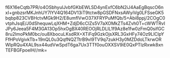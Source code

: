 f6X16eCqtb7PR/o4OSbhyulJvbfGKbEWLSD4ynExfC6bN2iJ4AaEgBqscO6nxI+gnbzsrMKJnhUY7lYV4Q164DV13iT9tctw8pGSDFNxsAWyiVg0LFSseGK5bqbp823CVBHctvMGk9H2/E8umflVwO37XFRYPuMfQb/5+Abi8ppj/2COgC0vtphJsqE/J0dShequwLqXHM+ZdjD6cClZs5V7aXOMkZTs4Zvh0T+cWWTRvIJPy6Jeea5F4M3GA13Op5hxOgBX40REOOjRLDLlL1f9Az8e1fw0zFmQ0sifGC8ru2lmoPkM0bc/ou8XbocuLKsdRX+XTiFq9GzkOjsXRL3GxHFy74Oz9LlClpYFfHPoVgivkTb+19nQL0u3QqfNQZTtrB9vI9TV9q7zukH3y0MZDdoLTkrwORWlpRQu4XAL9sx44udVwSpdT6ga7Ux3TTf0ouOXXSV9iE0QxPTlzRxwk8xnTEFBGFpoelH//mk=
